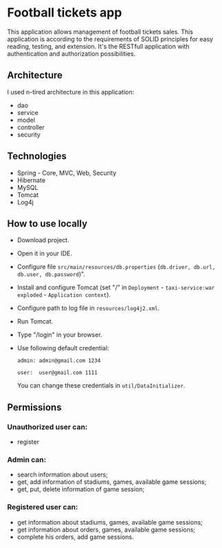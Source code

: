 # Football tickets app

This application allows management of football tickets sales. This application is according to the requirements of SOLID principles for easy reading, testing, and extension. 
It's the RESTfull application with authentication and authorization possibilities. 

## Architecture
I used n-tired architecture in this application:
- dao
- service
- model
- controller
- security

## Technologies
- Spring - Core, MVC, Web, Security
- Hibernate
- MySQL
- Tomcat
- Log4j

## How to use locally
- Download project.
- Open it in your IDE.
- Configure file ``src/main/resources/db.properties`` (``db.driver, db.url, db.user, db.password``)".
- Install and configure Tomcat (set "/" in ``Deployment`` - ``taxi-service:war exploded`` - ``Application context``).
- Configure path to log file in ``resources/log4j2.xml``.
- Run Tomcat.
- Type "/login" in your browser.
- Use following default credential:
  
  ``admin: admin@gmail.com 1234``
  
  ``user:  user@gmail.com 1111``
  
  You can change these credentials in ``util/DataInitializer``.

## Permissions
### Unauthorized user can:
 - register
### Admin can: 
- search information about users;
- get, add information of stadiums, games, available game sessions;
- get, put, delete information of game session;
### Registered user can:
- get information about stadiums, games, available game sessions;
- get information about orders, games, available game sessions;
- complete his orders, add game sessions.



